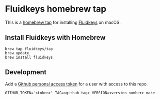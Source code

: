 # Fluidkeys homebrew tap

This is a [homebrew tap](#) for installing [Fluidkeys](https://github.com/fluidkeys/fluidkeys) on macOS.

## Install Fluidkeys with Homebrew

```
brew tap fluidkeys/tap
brew update
brew install fluidkeys
```

## Development

Add a [Github personal access token](https://github.com/settings/tokens) for a user with access to this repo.

```
GITHUB_TOKEN='<token>' TAG=<github tag> VERSION=<version number> make
```
